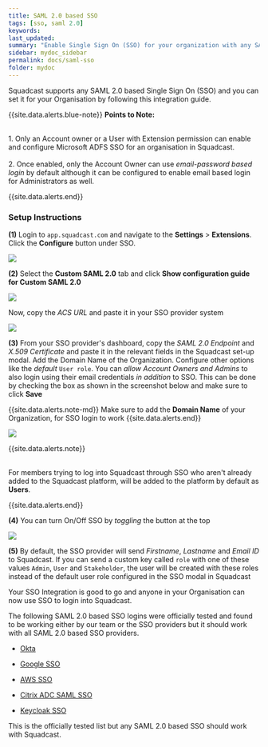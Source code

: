 ```yaml
---
title: SAML 2.0 based SSO
tags: [sso, saml 2.0]
keywords:
last_updated:
summary: "Enable Single Sign On (SSO) for your organization with any SAML 2.0 based SSO"
sidebar: mydoc_sidebar
permalink: docs/saml-sso
folder: mydoc
---
```


Squadcast supports any SAML 2.0 based Single Sign On (SSO) and you can set it for your Organisation by following this integration guide.

{{site.data.alerts.blue-note}}
<b>Points to Note: </b>
<br/><br/><p>1. Only an Account owner or a User with Extension permission can enable and configure Microsoft ADFS SSO for an organisation in Squadcast.<br/><br/> 2. Once enabled, only the Account Owner can use _email-password based login_ by default although it can be configured to enable email based login for Administrators as well.</p>
{{site.data.alerts.end}}

### Setup Instructions

**(1)** Login to `app.squadcast.com` and navigate to the **Settings** > **Extensions**. Click the **Configure** button under SSO.

![](images/sso_new_button.png)

**(2)** Select the **Custom SAML 2.0** tab and click **Show configuration guide for Custom SAML 2.0**

![](images/saml_sso_new_1.png)

Now, copy the _ACS URL_ and paste it in your SSO provider system

![](images/saml_sso_new_2.png)

**(3)** From your SSO provider's dashboard, copy the _SAML 2.0 Endpoint_ and _X.509 Certificate_ and paste it in the relevant fields in the Squadcast set-up modal. Add the Domain Name of the Organization. Configure other options like the _default_ `User role`. You can _allow Account Owners and Admins_ to also login using their email credentials _in addition_ to SSO. This can be done by checking the box as shown in the screenshot below and make sure to click **Save**

{{site.data.alerts.note-md}}
Make sure to add the **Domain Name** of your Organization, for SSO login to work
{{site.data.alerts.end}}

![](images/saml_sso_new_3.png)

{{site.data.alerts.note}}
<br/><br/><p>For members trying to log into Squadcast through SSO who aren't already added to the Squadcast platform, will be added to the platform by default as <b>Users</b>.</p>
{{site.data.alerts.end}}

**(4)** You can turn On/Off SSO by _toggling_ the button at the top

![](images/saml_sso_new_4.png)

**(5)** By default, the SSO provider will send _Firstname_, _Lastname_ and _Email ID_ to Squadcast. If you can send a custom key called `role` with one of these values `Admin`, `User` and `Stakeholder`, the user will be created with these roles instead of the default user role configured in the SSO modal in Squadcast

Your SSO Integration is good to go and anyone in your Organisation can now use SSO to login into Squadcast.

The following SAML 2.0 based SSO logins were officially tested and found to be working either by our team or the SSO providers but it should work with all SAML 2.0 based SSO providers.

- [Okta](https://support.squadcast.com/docs/okta-sso-integration)

- [Google SSO](https://support.squadcast.com/docs/google-sso)

- [AWS SSO](https://docs.aws.amazon.com/singlesignon/latest/userguide/saasapps.html#saasapps-supported)

- [Citrix ADC SAML SSO](https://docs.citrix.com/en-us/citrix-adc/13/aaa-tm/saml-authentication/saml-sign-sign-on.html)

- [Keycloak SSO](https://www.keycloak.org/)

This is the officially tested list but any SAML 2.0 based SSO should work with Squadcast.
